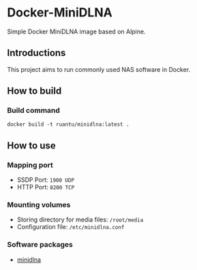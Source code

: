 # Docker-MiniDLNA
Simple Docker MiniDLNA image based on Alpine.

## Introductions
This project aims to run commonly used NAS software in Docker.

## How to build

### Build command
`docker build -t ruantu/minidlna:latest .`

## How to use

### Mapping port
- SSDP Port: `1900 UDP`
- HTTP Port: `8200 TCP`

### Mounting volumes
- Storing directory for media files: `/root/media`  
- Configuration file: `/etc/minidlna.conf`  

### Software packages
- [minidlna](https://pkgs.alpinelinux.org/packages?name=minidlna&branch=edge&repo=&arch=&maintainer=)
